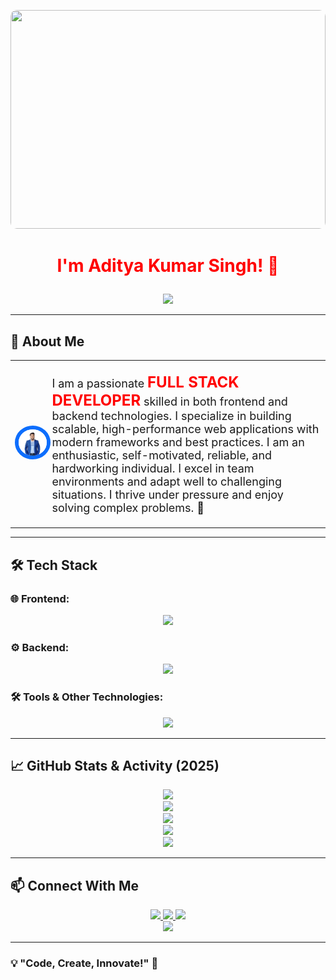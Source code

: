 <p align="center">
  <img src="abc%20(1).gif" width="100%" height="350px" style="object-fit:cover; border-radius: 10px;" />
</p>

# <p align="center"><strong><span style="color:red;">I'm Aditya Kumar Singh! 👋</span></strong></p>

<p align="center">
  <img src="https://readme-typing-svg.herokuapp.com?color=FF0000&size=32&center=true&vCenter=true&width=1000&lines=🚀+FULL+STACK+DEVELOPER;💻+PASSIONATE+ABOUT+CODING;⚡+BUILDING+SCALABLE+APPLICATIONS" />
</p>

---

## 🚀 About Me

<table>
  <tr>
    <td>
      <img src="profile.png" width="400px" style="border-radius: 50%; border: 6px solid #0D6EFD;" />
    </td>
    <td>
      <p style="font-size: 18px;">
        I am a passionate <strong><span style="color:red; font-size:24px;">FULL STACK DEVELOPER</span></strong> skilled in both frontend and backend technologies. I specialize in building scalable, high-performance web applications with modern frameworks and best practices. I am an enthusiastic, self-motivated, reliable, and hardworking individual. I excel in team environments and adapt well to challenging situations. I thrive under pressure and enjoy solving complex problems. 🚀
      </p>
    </td>
  </tr>
</table>



---

## 🛠 Tech Stack

### 🌐 Frontend:
<p align="center">
  <img src="https://skillicons.dev/icons?i=html,css,js,react" />
</p>

### ⚙️ Backend:
<p align="center">
  <img src="https://skillicons.dev/icons?i=java,spring,mysql" />
</p>

### 🛠 Tools & Other Technologies:
<p align="center">
  <img src="https://skillicons.dev/icons?i=git,github,vscode,postman,docker" />
</p>

---

## 📈 GitHub Stats & Activity (2025)
<p align="center">
  <img src="https://github-readme-streak-stats.herokuapp.com/?user=AdityaKumarSingh&theme=tokyonight" />
  <br>
  <img src="https://github-readme-stats.vercel.app/api?username=AdityaKumarSingh&show_icons=true&theme=tokyonight&include_all_commits=true&count_private=true" />
  <br>
  <img src="https://github-profile-summary-cards.vercel.app/api/cards/profile-details?username=AdityaKumarSingh&theme=tokyonight" />
  <br>
  <img src="https://github-readme-activity-graph.vercel.app/graph?username=AdityaKumarSingh&theme=react-dark&area=true&hide_border=true&color=FFD700&line=FF0000&point=00FFFF" />
  <br>
  <img src="https://github-profile-trophy.vercel.app/?username=AdityaKumarSingh&theme=tokyonight&column=7" />
</p>

---

## 📫 Connect With Me
<p align="center">
  <a href="https://www.linkedin.com/in/aditya-kumar-singh-256370249/">
    <img src="https://img.shields.io/badge/LinkedIn-0077B5?style=for-the-badge&logo=linkedin&logoColor=white" />
  </a>
  <a href="https://github.com/Adityasingh66">
    <img src="https://img.shields.io/badge/GitHub-181717?style=for-the-badge&logo=github&logoColor=white" />
  </a>
  <a href="https://twitter.com/AdityaKumarSingh">
    <img src="https://img.shields.io/badge/Twitter-1DA1F2?style=for-the-badge&logo=twitter&logoColor=white" />
  </a>
  <br>
  <a href="resume.pdf" download>
    <img src="https://img.shields.io/badge/Download%20Resume-PDF-red?style=for-the-badge&logo=adobeacrobatreader&logoColor=white" />
  </a>
</p>

---
### 💡 "Code, Create, Innovate!" 🚀
















